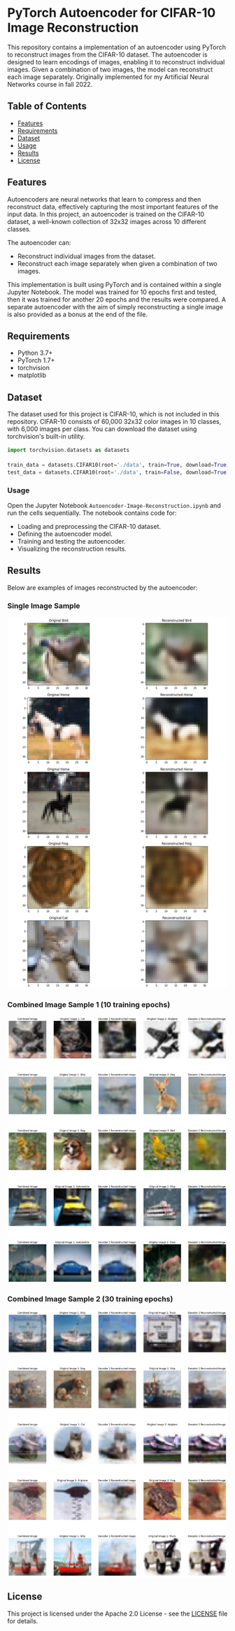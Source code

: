 # PyTorch Autoencoder for CIFAR-10 Image Reconstruction

This repository contains a implementation of an autoencoder using PyTorch to reconstruct images from the CIFAR-10 dataset. The autoencoder is designed to learn encodings of images, enabling it to reconstruct individual images. Given a combination of two images, the model can reconstruct each image separately. Originally implemented for my Artificial Neural Networks course in fall 2022.

## Table of Contents

- [Features](#features)
- [Requirements](#requirements)
- [Dataset](#dataset)
- [Usage](#usage)
- [Results](#results)
- [License](#license)


## Features

Autoencoders are neural networks that learn to compress and then reconstruct data, effectively capturing the most important features of the input data. In this project, an autoencoder is trained on the CIFAR-10 dataset, a well-known collection of 32x32 images across 10 different classes.

The autoencoder can:

- Reconstruct individual images from the dataset.
- Reconstruct each image separately when given a combination of two images.

This implementation is built using PyTorch and is contained within a single Jupyter Notebook. The model was trained for 10 epochs first and tested, then it was trained for another 20 epochs and the results were compared.
A separate autoencoder with the aim of simply reconstructing a single image is also provided as a bonus at the end of the file.


## Requirements

- Python 3.7+
- PyTorch 1.7+
- torchvision
- matplotlib


## Dataset

The dataset used for this project is CIFAR-10, which is not included in this repository. CIFAR-10 consists of 60,000 32x32 color images in 10 classes, with 6,000 images per class. You can download the dataset using torchvision's built-in utility.

```python
import torchvision.datasets as datasets

train_data = datasets.CIFAR10(root='./data', train=True, download=True)
test_data = datasets.CIFAR10(root='./data', train=False, download=True)
```


### Usage

Open the Jupyter Notebook `Autoencoder-Image-Reconstruction.ipynb` and run the cells sequentially. The notebook contains code for:

- Loading and preprocessing the CIFAR-10 dataset.
- Defining the autoencoder model.
- Training and testing the autoencoder.
- Visualizing the reconstruction results.


## Results

Below are examples of images reconstructed by the autoencoder:

### Single Image Sample
![Sample 3](./Samples/Single_Image_Reconstruction.jpg)

### Combined Image Sample 1 (10 training epochs)
![Sample 1](./Samples/Combined_Image_Reconstruction_1.jpg)

### Combined Image Sample 2 (30 training epochs)
![Sample 2](./Samples/Combined_Image_Reconstruction_2.jpg)


## License

This project is licensed under the Apache 2.0 License - see the [LICENSE](LICENSE) file for details.

